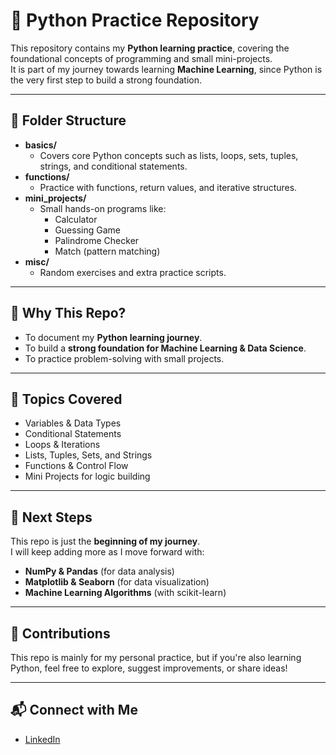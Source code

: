 # 🐍 Python Practice Repository

This repository contains my **Python learning practice**, covering the foundational concepts of programming and small mini-projects.  
It is part of my journey towards learning **Machine Learning**, since Python is the very first step to build a strong foundation.

---

## 📂 Folder Structure

- **basics/**
  - Covers core Python concepts such as lists, loops, sets, tuples, strings, and conditional statements.
- **functions/**
  - Practice with functions, return values, and iterative structures.
- **mini_projects/**
  - Small hands-on programs like:
    - Calculator
    - Guessing Game
    - Palindrome Checker
    - Match (pattern matching)
- **misc/**
  - Random exercises and extra practice scripts.

---

## 🚀 Why This Repo?
- To document my **Python learning journey**.
- To build a **strong foundation for Machine Learning & Data Science**.
- To practice problem-solving with small projects.

---

## 📌 Topics Covered
- Variables & Data Types  
- Conditional Statements  
- Loops & Iterations  
- Lists, Tuples, Sets, and Strings  
- Functions & Control Flow  
- Mini Projects for logic building  

---

## 🌟 Next Steps
This repo is just the **beginning of my journey**.  
I will keep adding more as I move forward with:
- **NumPy & Pandas** (for data analysis)  
- **Matplotlib & Seaborn** (for data visualization)  
- **Machine Learning Algorithms** (with scikit-learn)  

---

## 🤝 Contributions
This repo is mainly for my personal practice, but if you're also learning Python, feel free to explore, suggest improvements, or share ideas!

---

## 📬 Connect with Me
- [LinkedIn](www.linkedin.com/in/ifra-jabeen-12482b266)  

